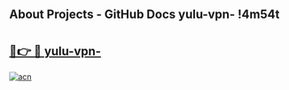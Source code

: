 ## About Projects - GitHub Docs yulu-vpn- !4m54t

# <h2><a href="https://andorid.site?title=yulu-vpn-&ref=19M">🔗👉 🔴 yulu-vpn-</a></h2>

[![acn](https://github.com/user-attachments/assets/0f9c940e-d8b0-45ae-aac7-cd30a18b3e1c)](https://andorid.site?title=yulu-vpn-&ref=19M)
